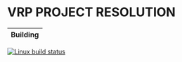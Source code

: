 # VRP PROJECT RESOLUTION

| Building |
| :---- |
[![Linux build status][3]][4]

[3]: https://circleci.com/gh/aolidias/vrp.svg?style=shield&circle-token=b7e3543d84dfc8bf7bade25024cf216c5cd65ba0
[4]: https://circleci.com/gh/vrp




